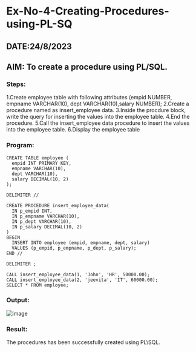 # Ex-No-4-Creating-Procedures-using-PL-SQ
## DATE:24/8/2023
## AIM: To create a procedure using PL/SQL.
### Steps:
1.Create employee table with following attributes (empid NUMBER, empname VARCHAR(10), dept VARCHAR(10),salary NUMBER);
2.Create a procedure named as insert_employee data.
3.Inside the procdure block, write the query for inserting the values into the employee table.
4.End the procedure.
5.Call the insert_employee data procedure to insert the values into the employee table.
6.Display the employee table
### Program:
```
CREATE TABLE employee (
  empid INT PRIMARY KEY,
  empname VARCHAR(10),
  dept VARCHAR(10),
  salary DECIMAL(10, 2)
);
```
```
DELIMITER //

CREATE PROCEDURE insert_employee_data(
  IN p_empid INT,
  IN p_empname VARCHAR(10),
  IN p_dept VARCHAR(10),
  IN p_salary DECIMAL(10, 2)
)
BEGIN
  INSERT INTO employee (empid, empname, dept, salary)
  VALUES (p_empid, p_empname, p_dept, p_salary);
END //

DELIMITER ;
```
```
CALL insert_employee_data(1, 'John', 'HR', 50000.00);
CALL insert_employee_data(2, 'jeevita', 'IT', 60000.00);
SELECT * FROM employee;
```
### Output:
![image](https://github.com/Jeevithaelumalai/Ex-No-4-Creating-Procedures-using-PL-SQL/assets/118708245/cfcbd780-5025-496b-8370-c90907ec97e4)

### Result:
The procedures has been successfully created using PL\SQL.
